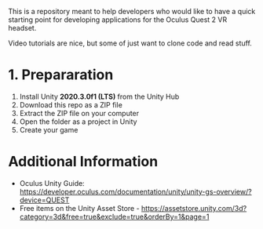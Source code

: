 This is a repository meant to help developers who would like to have a quick starting point for developing applications for the Oculus Quest 2 VR headset.

Video tutorials are nice, but some of just want to clone code and read stuff.

# 1. Prepararation
1. Install Unity __2020.3.0f1 (LTS)__ from the Unity Hub
1. Download this repo as a ZIP file
1. Extract the ZIP file on your computer
1. Open the folder as a project in Unity
1. Create your game

# Additional Information
-  Oculus Unity Guide: https://developer.oculus.com/documentation/unity/unity-gs-overview/?device=QUEST
- Free items on the Unity Asset Store - https://assetstore.unity.com/3d?category=3d&free=true&exclude=true&orderBy=1&page=1